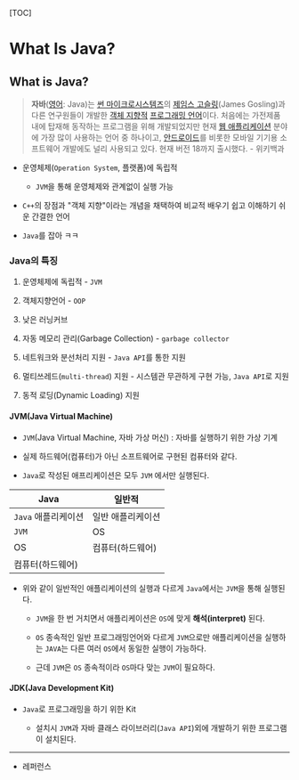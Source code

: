 [TOC]

# What Is Java?

## What is Java?

> **자바**([영어](https://ko.wikipedia.org/wiki/%EC%98%81%EC%96%B4 "영어"): Java)는 [썬 마이크로시스템즈](https://ko.wikipedia.org/wiki/%EC%8D%AC_%EB%A7%88%EC%9D%B4%ED%81%AC%EB%A1%9C%EC%8B%9C%EC%8A%A4%ED%85%9C%EC%A6%88 "썬 마이크로시스템즈")의 [제임스 고슬링](https://ko.wikipedia.org/wiki/%EC%A0%9C%EC%9E%84%EC%8A%A4_%EA%B3%A0%EC%8A%AC%EB%A7%81 "제임스 고슬링")(James Gosling)과 다른 연구원들이 개발한 [객체 지향적](https://ko.wikipedia.org/wiki/%EA%B0%9D%EC%B2%B4_%EC%A7%80%ED%96%A5_%ED%94%84%EB%A1%9C%EA%B7%B8%EB%9E%98%EB%B0%8D "객체 지향 프로그래밍") [프로그래밍 언어](https://ko.wikipedia.org/wiki/%ED%94%84%EB%A1%9C%EA%B7%B8%EB%9E%98%EB%B0%8D_%EC%96%B8%EC%96%B4 "프로그래밍 언어")이다. 처음에는 가전제품 내에 탑재해 동작하는 프로그램을 위해 개발되었지만 현재 [웹 애플리케이션](https://ko.wikipedia.org/wiki/%EC%9B%B9_%EC%95%A0%ED%94%8C%EB%A6%AC%EC%BC%80%EC%9D%B4%EC%85%98 "웹 애플리케이션") 분야에 가장 많이 사용하는 언어 중 하나이고, [안드로이드](https://ko.wikipedia.org/wiki/%EC%95%88%EB%93%9C%EB%A1%9C%EC%9D%B4%EB%93%9C "안드로이드")를 비롯한 모바일 기기용 소프트웨어 개발에도 널리 사용되고 있다. 현재 버전 18까지 출시했다. - 위키백과

- 운영체제(`Operation System`, 플랫폼)에 독립적
  
  - `JVM`을 통해 운영체제와 관계없이 실행 가능

- `C++`의 장점과 "객체 지향"이라는 개념을 채택하여 비교적 배우기 쉽고 이해하기 쉬운 간결한 언어

- `Java`를 잡아 ㅋㅋ

### Java의 특징

1. 운영체제에 독립적 - `JVM`

2. 객체지향언어 - `OOP`

3. 낮은 러닝커브

4. 자동 메모리 관리(Garbage Collection) - `garbage collector`

5. 네트워크와 분선처리 지원 - `Java API`를 통한 지원

6. 멀티쓰레드(`multi-thread`) 지원 - 시스템관 무관하게 구현 가능, `Java API`로 지원

7. 동적 로딩(Dynamic Loading) 지원 

#### JVM(Java Virtual Machine)

- `JVM`(Java Virtual Machine, 자바 가상 머신) : 자바를 실행하기 위한 가상 기계

- 실제 하드웨어(컴퓨터)가 아닌 소프트웨어로 구현된 컴퓨터와 같다.

- `Java`로 작성된 애프리케이션은 모두 `JVM` 에서만 실행된다.

| Java          | 일반적       |
| ------------- | --------- |
| `Java` 애플리케이션 | 일반 애플리케이션 |
| `JVM`         | OS        |
| OS            | 컴퓨터(하드웨어) |
| 컴퓨터(하드웨어)     |           |

- 위와 같이 일반적인 애플리케이션의 실행과 다르게 `Java`에서는 `JVM`을 통해 실행된다.
  
  - `JVM`을 한 번 거치면서 애플리케이션은 `OS`에 맞게 **해석(interpret)** 된다.
  
  - `OS` 종속적인 일반 프로그래밍언어와 다르게 `JVM`으로만 애플리케이션을 실행하는 `JAVA`는 다른 여러 `OS`에서 동일한 실행이 가능하다.
  
  - 근데 `JVM`은 `OS` 종속적이라 `OS`마다 맞는 `JVM`이 필요하다.

#### JDK(Java Development Kit)

- `Java`로 프로그래밍을 하기 위한 Kit
  
  - 설치시 `JVM`과 자바 클래스 라이브러리(`Java API`)외에 개발하기 위한 프로그램이 설치된다.



---

- 레퍼런스

> 
